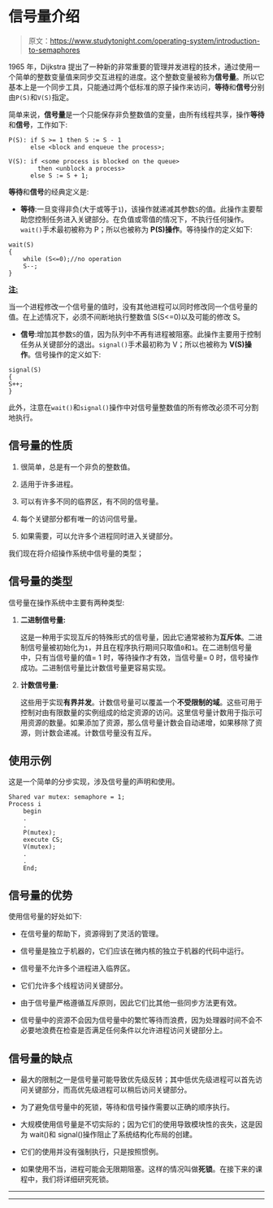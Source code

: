 # 信号量介绍

> 原文：<https://www.studytonight.com/operating-system/introduction-to-semaphores>

1965 年，Dijkstra 提出了一种新的非常重要的管理并发进程的技术，通过使用一个简单的整数变量值来同步交互进程的进度。这个整数变量被称为**信号量**。所以它基本上是一个同步工具，只能通过两个低标准的原子操作来访问，**等待**和**信号**分别由`P(S)`和`V(S)`指定。

简单来说，**信号量**是一个只能保存非负整数值的变量，由所有线程共享，操作**等待**和**信号**，工作如下:

```
P(S): if S >= 1 then S := S - 1
      else <block and enqueue the process>;

V(S): if <some process is blocked on the queue>
        then <unblock a process>
      else S := S + 1;
```

**等待**和**信号**的经典定义是:

*   **等待**:一旦变得非负(大于或等于`1`)，该操作就递减其参数`S`的值。此操作主要帮助您控制任务进入关键部分。在负值或零值的情况下，不执行任何操作。`wait()`手术最初被称为 P；所以也被称为 **P(S)操作**。等待操作的定义如下:

```
wait(S)
{ 
    while (S<=0);//no operation
    S--;
}
```

<u>**注:**</u>

当一个进程修改一个信号量的值时，没有其他进程可以同时修改同一个信号量的值。在上述情况下，必须不间断地执行整数值 S(S<=0)以及可能的修改 S。

*   **信号**:增加其参数`S`的值，因为队列中不再有进程被阻塞。此操作主要用于控制任务从关键部分的退出。`signal()`手术最初称为 V；所以也被称为 **V(S)操作**。信号操作的定义如下:

```
signal(S)
{
S++;
}
```

此外，注意在`wait()`和`signal()`操作中对信号量整数值的所有修改必须不可分割地执行。

## 信号量的性质

1.  很简单，总是有一个非负的整数值。

2.  适用于许多进程。

3.  可以有许多不同的临界区，有不同的信号量。

4.  每个关键部分都有唯一的访问信号量。

5.  如果需要，可以允许多个进程同时进入关键部分。

我们现在将介绍操作系统中信号量的类型；

## 信号量的类型

信号量在操作系统中主要有两种类型:

1.  **二进制信号量:**

    这是一种用于实现互斥的特殊形式的信号量，因此它通常被称为**互斥体**。二进制信号量被初始化为`1`，并且在程序执行期间只取值`0`和`1`。在二进制信号量中，只有当信号量的值= 1 时，等待操作才有效，当信号量= 0 时，信号操作成功。二进制信号量比计数信号量更容易实现。

2.  **计数信号量:**

    这些用于实现**有界并发**。计数信号量可以覆盖一个**不受限制的域**。这些可用于控制对由有限数量的实例组成的给定资源的访问。这里信号量计数用于指示可用资源的数量。如果添加了资源，那么信号量计数会自动递增，如果移除了资源，则计数会递减。计数信号量没有互斥。

## 使用示例

这是一个简单的分步实现，涉及信号量的声明和使用。

```
Shared var mutex: semaphore = 1;
Process i
    begin
    .
    .
    P(mutex);
    execute CS;
    V(mutex);
    .
    .
    End;
```

## 信号量的优势

使用信号量的好处如下:

*   在信号量的帮助下，资源得到了灵活的管理。

*   信号量是独立于机器的，它们应该在微内核的独立于机器的代码中运行。

*   信号量不允许多个进程进入临界区。

*   它们允许多个线程访问关键部分。

*   由于信号量严格遵循互斥原则，因此它们比其他一些同步方法更有效。

*   信号量中的资源不会因为信号量中的繁忙等待而浪费，因为处理器时间不会不必要地浪费在检查是否满足任何条件以允许进程访问关键部分上。

## 信号量的缺点

*   最大的限制之一是信号量可能导致优先级反转；其中低优先级进程可以首先访问关键部分，而高优先级进程可以稍后访问关键部分。

*   为了避免信号量中的死锁，等待和信号操作需要以正确的顺序执行。

*   大规模使用信号量是不切实际的；因为它们的使用导致模块性的丧失，这是因为 wait()和 signal()操作阻止了系统结构化布局的创建。

*   它们的使用并没有强制执行，只是按照惯例。

*   如果使用不当，进程可能会无限期阻塞。这样的情况叫做**死锁**。在接下来的课程中，我们将详细研究死锁。

* * *

* * *
